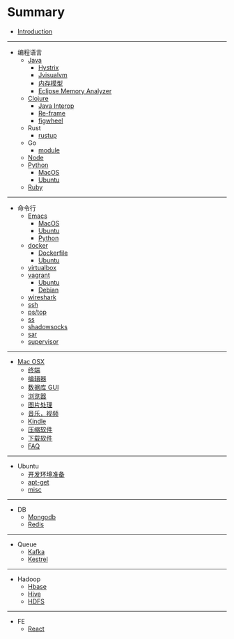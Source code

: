 # Summary

* [Introduction](README.md)

-----
* 编程语言
  * [Java](pl/java/README.md)
    * [Hystrix](pl/java/hystrix.md)
    * [Jvisualvm](pl/java/jvisualvm.md)
    * [内存模型](pl/java/memory.md)
    * [Eclipse Memory Analyzer](pl/java/mat.md)
  * [Clojure](pl/clojure/README.md)
    * [Java Interop](pl/clojure/java-interop.md)
    * [Re-frame](pl/clojure/re-frame.md)
    * [figwheel](pl/clojure/figwheel.md)
  * Rust
    * [rustup](pl/rust/rustup.md)
  * Go
    * [module](pl/go/module.md)
  * [Node](pl/node/README.md)
  * [Python](pl/python/README.md)
    * [MacOS](pl/python/mac.md)
    * [Ubuntu](pl/python/ubuntu.md)
  * [Ruby](pl/ruby/README.md)

-----
* 命令行
  * [Emacs](cmd/emacs/README.md)
    * [MacOS](cmd/emacs/mac.md)
    * [Ubuntu](cmd/emacs/ubuntu.md)
    * [Python](cmd/emacs/python.md)
  * [docker](cmd/docker/README.md)
    * [Dockerfile](cmd/docker/Dockerfile.md)
    * [Ubuntu](cmd/docker/ubuntu.md)
  * [virtualbox](cmd/virtualbox.md)
  * [vagrant](cmd/vagrant/README.md)
    * [Ubuntu](cmd/vagrant/ubuntu.md)
    * [Debian](cmd/vagrant/debian.md)
  * [wireshark](cmd/wireshark.md)
  * [ssh](cmd/ssh.md)
  * [ps/top](cmd/process.md)
  * [ss](cmd/ss.md)
  * [shadowsocks](cmd/shadowsocks.md)
  * [sar](cmd/sar.md)
  * [supervisor](cmd/supervisor.md)

-----
* [Mac OSX](mac/README.md)
  * [终端](mac/iterm2.md)
  * [编辑器](mac/editor.md)
  * [数据库 GUI](mac/db_gui.md)
  * [浏览器](mac/browser.md)
  * [图片处理](mac/image.md)
  * [音乐，视频](mac/music_video.md)
  * [Kindle](mac/kindle.md)
  * [压缩软件](mac/compression.md)
  * [下载软件](mac/download.md)
  * [FAQ](mac/faq.md)

-----
* Ubuntu
  * [开发环境准备](ubuntu/dev.md)
  * [apt-get](ubuntu/apt-get.md)
  * [misc](ubuntu/misc.md)

-----
* DB
  * [Mongodb](db/mongo.md)
  * [Redis](db/redis.md)

-----
* Queue
  * [Kafka](queue/kafka.md)
  * [Kestrel](queue/kestrel.md)

-----
* Hadoop
  * [Hbase](hadoop/hbase.md)
  * [Hive](hadoop/hive.md)
  * [HDFS](hadoop/hdfs.md)

-----
* FE
  * [React](fe/react.md)

